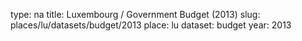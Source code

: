 type: na
title: Luxembourg / Government Budget (2013)
slug: places/lu/datasets/budget/2013
place: lu
dataset: budget
year: 2013
